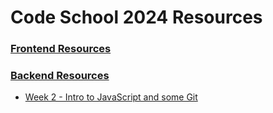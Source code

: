 # Code School 2024 Resources

### [Frontend Resources](./frontend/README.md)

### [Backend Resources](./backend/README.md)
  - [Week 2 - Intro to JavaScript and some Git](https://github.com/angel-721/code-school-2024-resources/tree/main/backend/week-1)
